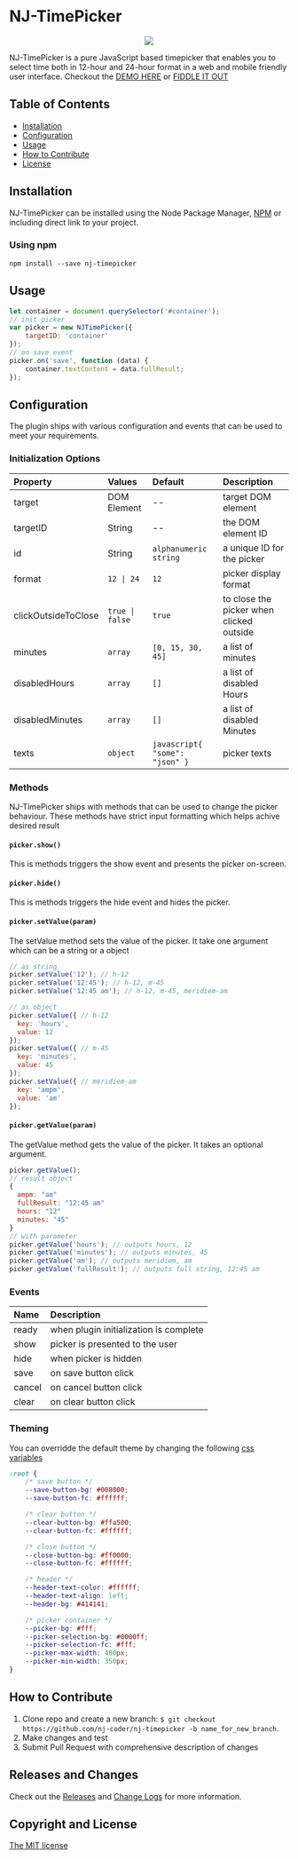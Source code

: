 # NJ-TimePicker
<p align="center">
  <img src="https://nj-coder.com/nj-libs/nj-timepicker/images/nj-picker.png">
</p> 

NJ-TimePicker is a pure JavaScript based timepicker that enables you to select time both in 12-hour and 24-hour format in a web and mobile friendly user interface. Checkout the [DEMO HERE](https://nj-coder.com/nj-libs/nj-timepicker/index.html) or [FIDDLE IT OUT](https://jsfiddle.net/njcoder/5dc0trb9/)

## Table of Contents

- [Installation](#installation)
- [Configuration](#configuration)
- [Usage](#usage)
- [How to Contribute](#how-to-contribute)
- [License](#license)

## Installation
NJ-TimePicker can be installed using the Node Package Manager, [NPM](https://www.npmjs.com/) or including direct link to your project.
### Using npm
```
npm install --save nj-timepicker
```

## Usage
```js
let container = document.querySelector('#container');
// init picker
var picker = new NJTimePicker({
    targetID: 'container'
});
// on save event
picker.on('save', function (data) {
    container.textContent = data.fullResult;
});
```

## Configuration
The plugin ships with various configuration and events that can be used to meet your requirements.

### Initialization Options
| Property           | Values             | Default                  | Description  |
| :----------------- |:-------------------| :------------------------| :------------|
| target             | DOM Element        | --                       | target DOM element |
| targetID           | String             | --                       | the DOM element ID |
| id                 | String             | ```alphanumeric string```| a unique ID for the picker |
| format             | ```12 \| 24```     | ```12```                 | picker display format |
| clickOutsideToClose| ```true \| false```| ```true```               | to close the picker when clicked outside |
| minutes            | `array`            | `[0, 15, 30, 45]`        | a list of minutes |
| disabledHours      | `array`            | `[]`                     | a list of disabled Hours |
| disabledMinutes    | `array`            | `[]`                     | a list of disabled Minutes |
| texts              | `object`           | ```javascript{ "some": "json" }```| picker texts |

### Methods
NJ-TimePicker ships with methods that can be used to change the picker behaviour. These methods have strict input formatting which helps achive desired result

#### `picker.show()`
This is methods triggers the show event and presents the picker on-screen.

#### `picker.hide()`
This is methods triggers the hide event and hides the picker.

#### `picker.setValue(param)`
The setValue method sets the value of the picker. It take one argument which can be a string or a object
```js
// as string
picker.setValue('12'); // h-12
picker.setValue('12:45'); // h-12, m-45 
picker.setValue('12:45 am'); // h-12, m-45, meridiem-am

// as object
picker.setValue({ // h-12
  key: 'hours',
  value: 12
});
picker.setValue({ // m-45
  key: 'minutes',
  value: 45
});
picker.setValue({ // meridiem-am
  key: 'ampm',
  value: 'am'
});
```

#### `picker.getValue(param)`
The getValue method gets the value of the picker. It takes an optional argument.
```js
picker.getValue();
// result object
{
  ampm: "am"
  fullResult: "12:45 am"
  hours: "12"
  minutes: "45"
}
// with parameter
picker.getValue('hours'); // outputs hours, 12
picker.getValue('minutes'); // outputs minutes, 45
picker.getValue('am'); // outputs meridiem, am
picker.getValue('fullResult'); // outputs full string, 12:45 am
```
### Events
| Name        | Description  |
| :---------- |:-------------|
| ready       | when plugin initialization is complete |
| show        | picker is presented to the user |
| hide        | when picker is hidden |
| save        | on save button click |
| cancel      | on cancel button click |
| clear       | on clear button click |

### Theming
You can overridde the default theme by changing the following [css variables](https://developer.mozilla.org/en-US/docs/Web/CSS/Using_CSS_custom_properties)
```css
:root {
    /* save button */ 
    --save-button-bg: #008000;
    --save-button-fc: #ffffff;

    /* clear button */
    --clear-button-bg: #ffa500;
    --clear-button-fc: #ffffff;

    /* close button */
    --close-button-bg: #ff0000;
    --close-button-fc: #ffffff;

    /* header */ 
    --header-text-color: #ffffff;  
    --header-text-align: left;
    --header-bg: #414141;

    /* picker container */
    --picker-bg: #fff;
    --picker-selection-bg: #0000ff;
    --picker-selection-fc: #fff; 
    --picker-max-width: 400px;
    --picker-min-width: 350px;
}
```
## How to Contribute
1. Clone repo and create a new branch: `$ git checkout https://github.com/nj-coder/nj-timepicker -b name_for_new_branch`.
2. Make changes and test
3. Submit Pull Request with comprehensive description of changes

## Releases and Changes
Check out the [Releases](https://github.com/nj-coder/nj-timepicker/releases) and [Change Logs](https://github.com/nj-coder/nj-timepicker/blob/master/Changelog.md) for more information. 

## Copyright and License
[The MIT license](LICENSE.md) 
